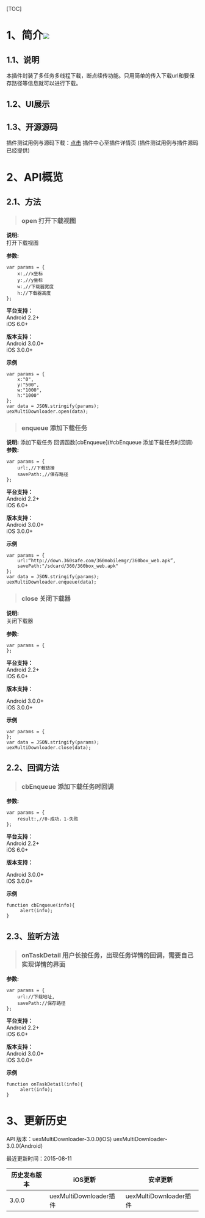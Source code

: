 [TOC]
# 1、简介[![](http://appcan-download.oss-cn-beijing.aliyuncs.com/%E5%85%AC%E6%B5%8B%2Fgf.png)]()
## 1.1、说明
本插件封装了多任务多线程下载，断点续传功能。只用简单的传入下载url和要保存路径等信息就可以进行下载。

## 1.2、UI展示

## 1.3、开源源码
插件测试用例与源码下载：[点击](xxxx ) 插件中心至插件详情页 (插件测试用例与插件源码已经提供)

# 2、API概览

## 2.1、方法

> ### open 打开下载视图  

**说明:**  
打开下载视图  

**参数:**
  
```
var params = {
    x:,//x坐标
    y:,//y坐标
    w:,//下载器宽度
    h://下载器高度
};
```


**平台支持：**  
Android 2.2+  
iOS 6.0+

**版本支持：**  
Android 3.0.0+  
iOS 3.0.0+

**示例**

```
var params = {
    x:"0",
    y:"500",
    w:"1000",
    h:"1000"
};
var data = JSON.stringify(params);
uexMultiDownloader.open(data);
```

> ### enqueue 添加下载任务
  
**说明:**
添加下载任务 回调函数[cbEnqueue](#cbEnqueue 添加下载任务时回调)
**参数:**  

```
var params = {
    url:,//下载链接
    savePath:,//保存路径
};
```
**平台支持：**  
Android 2.2+    
iOS 6.0+  

**版本支持：**  
Android 3.0.0+    
iOS 3.0.0+

**示例**

```
var params = {
    url:“http://down.360safe.com/360mobilemgr/360box_web.apk”,
    savePath:"/sdcard/360/360box_web.apk"
};
var data = JSON.stringify(params);
uexMultiDownloader.enqueue(data);
```

> ### close 关闭下载器  

**说明:**  
关闭下载器  

**参数:**

```
var params = {
};
```

**平台支持：**  
Android 2.2+  
iOS 6.0+

**版本支持：**

Android 3.0.0+  
iOS 3.0.0+

**示例**

```
var params = {
};
var data = JSON.stringify(params);
uexMultiDownloader.close(data);
```

## 2.2、回调方法

> ### cbEnqueue 添加下载任务时回调  

**参数:**  

```
var params = {
	result:,//0-成功，1-失败
};
```  

**平台支持：**  
Android 2.2+  
iOS 6.0+  

**版本支持：**

Android 3.0.0+  
iOS 3.0.0+  


**示例**  

```
function cbEnqueue(info){
     alert(info);
}
```
## 2.3、监听方法

> ### onTaskDetail 用户长按任务，出现任务详情的回调，需要自己实现详情的界面  

**参数:**

```
var params = {
    url://下载地址,
    savePath://保存路径
};
```
**平台支持：**  
Android 2.2+  
iOS 6.0+  

**版本支持：**  
Android 3.0.0+  
iOS 3.0.0+  

**示例**

```
function onTaskDetail(info){
     alert(info);
}
```

# 3、更新历史
API 版本：uexMultiDownloader-3.0.0(iOS) uexMultiDownloader-3.0.0(Android)  

最近更新时间：2015-08-11

| 历史发布版本 | iOS更新 | 安卓更新 |
| ------------ | ------------ | ------------ |
| 3.0.0 | uexMultiDownloader插件 | uexMultiDownloader插件|

